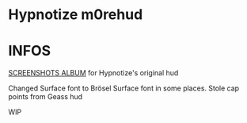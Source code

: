 # Hypnotize m0rehud


<a>INFOS</a>
====

[SCREENSHOTS ALBUM](http://imgur.com/a/2gckG) for Hypnotize's original hud

Changed Surface font to Brösel Surface font in some places.
Stole cap points from Geass hud

WIP